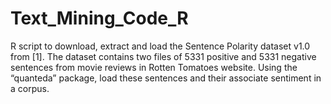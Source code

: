 # Text_Mining_Code_R
R script to download, extract and load the Sentence Polarity dataset v1.0 from [1]. The dataset contains two files of 5331 positive and 5331 negative sentences from movie reviews in Rotten Tomatoes website. Using the “quanteda” package, load these sentences and their associate sentiment in a corpus. 
